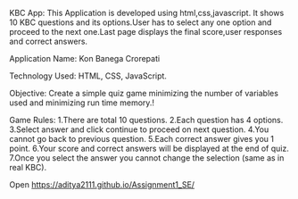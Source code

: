 KBC App:
This Application is developed using html,css,javascript. It shows 10 KBC questions and its options.User has to select any one option and proceed to the next one.Last page displays the final score,user responses and correct answers.

Application Name:
Kon Banega Crorepati

Technology Used:
HTML, CSS, JavaScript.

Objective:
Create a simple quiz game minimizing the number of variables used and minimizing run time memory.!

Game Rules:
1.There are total 10 questions.
2.Each question has 4 options.
3.Select answer and click continue to proceed on next question.
4.You cannot go back to previous question.
5.Each correct answer gives you 1 point.
6.Your score and correct answers will be displayed at the end of quiz.
7.Once you select the answer you cannot change the selection
(same as in real KBC).

Open https://aditya2111.github.io/Assignment1_SE/
